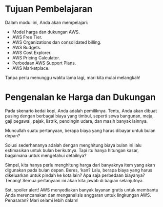 # Tujuan Pembelajaran
Dalam modul ini, Anda akan mempelajari:

  - Model harga dan dukungan AWS.
  - AWS Free Tier.
  - AWS Organizations dan consolidated billing.
  - AWS Budgets.
  - AWS Cost Explorer.
  - AWS Pricing Calculator.
  - Perbedaan AWS Support Plans.
  - AWS Marketplace.

Tanpa perlu menunggu waktu lama lagi, mari kita mulai melangkah!

# Pengenalan ke Harga dan Dukungan
Pada skenario kedai kopi, Anda adalah pemiliknya. Tentu, Anda akan dibuat pusing dengan berbagai biaya yang timbul, seperti sewa bangunan, meja, gaji pegawai, pajak, listrik, pendingin udara, dan masih banyak lainnya.

Muncullah suatu pertanyaan, berapa biaya yang harus dibayar untuk bulan depan?

Solusi sederhananya adalah dengan menghitung biaya bulan ini lalu estimasikan untuk bulan berikutnya. Tapi itu hanya hitungan kasar, bagaimana untuk mengetahui detailnya?

Simpel, kita hanya perlu menghitung harga dari banyaknya item yang akan digunakan pada bulan depan. Beres, ‘kan? Lalu, berapa biaya yang harus dikeluarkan untuk pindah ke kota lain? Apa saja perbedaan biayanya? Tenang! Semua pertanyaan ini akan kita jawab di bagian selanjutnya.

Sst, spoiler alert! AWS menyediakan banyak layanan gratis untuk membantu Anda merencanakan dan menganalisis anggaran untuk lingkungan AWS. Penasaran? Mari selami lebih dalam!